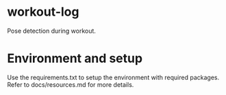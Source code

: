 # workout-log
Pose detection during workout.

# Environment and setup
Use the requirements.txt to setup the environment with required packages. Refer to docs/resources.md for more details.

